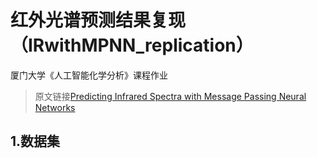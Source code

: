 # 红外光谱预测结果复现（IRwithMPNN_replication）

厦门大学《人工智能化学分析》课程作业

> 原文链接[Predicting Infrared Spectra with Message Passing Neural Networks](https://pubs.acs.org/doi/10.1021/acs.jcim.1c00055)

## 1.数据集
